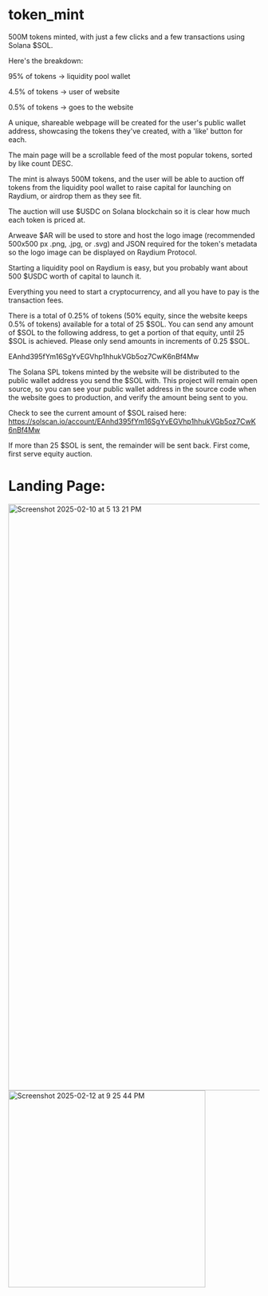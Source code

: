 # token_mint

500M tokens minted, with just a few clicks and a few transactions using Solana $SOL.

Here's the breakdown:

95% of tokens  -> liquidity pool wallet

4.5% of tokens -> user of website

0.5% of tokens -> goes to the website

A unique, shareable webpage will be created for the user's public wallet address, showcasing the tokens they've created, with a 'like' button for each.

The main page will be a scrollable feed of the most popular tokens, sorted by like count DESC.

The mint is always 500M tokens, and the user will be able to auction off tokens from the liquidity pool wallet to raise capital for launching on Raydium, or airdrop them as they see fit.

The auction will use $USDC on Solana blockchain so it is clear how much each token is priced at.

Arweave $AR will be used to store and host the logo image (recommended 500x500 px .png, .jpg, or .svg) and JSON required for the token's metadata so the logo image can be displayed on Raydium Protocol.

Starting a liquidity pool on Raydium is easy, but you probably want about 500 $USDC worth of capital to launch it.

Everything you need to start a cryptocurrency, and all you have to pay is the transaction fees.

There is a total of 0.25% of tokens (50% equity, since the website keeps 0.5% of tokens) available for a total of 25 $SOL. You can send any amount of $SOL to the following address, to get a portion of that equity, until 25 $SOL is achieved. Please only send amounts in increments of 0.25 $SOL.

EAnhd395fYm16SgYvEGVhp1hhukVGb5oz7CwK6nBf4Mw

The Solana SPL tokens minted by the website will be distributed to the public wallet address you send the $SOL with. This project will remain open source, so you can see your public wallet address in the source code when the website goes to production, and verify the amount being sent to you.

Check to see the current amount of $SOL raised here: https://solscan.io/account/EAnhd395fYm16SgYvEGVhp1hhukVGb5oz7CwK6nBf4Mw

If more than 25 $SOL is sent, the remainder will be sent back. First come, first serve equity auction.

# Landing Page:

<img width="1176" alt="Screenshot 2025-02-10 at 5 13 21 PM" src="https://github.com/user-attachments/assets/ac16b40c-8ad7-4fdb-af98-0e291c2d7b9c" />

<img width="395" alt="Screenshot 2025-02-12 at 9 25 44 PM" src="https://github.com/user-attachments/assets/df413a85-4534-4f07-ada4-39d9f3c64505" />


